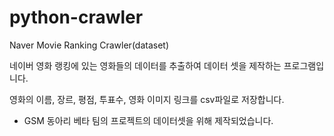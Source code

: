 # python-crawler
Naver Movie Ranking Crawler(dataset)

네이버 영화 랭킹에 있는 영화들의 데이터를 추출하여 데이터 셋을 제작하는 프로그램입니다.

영화의 이름, 장르, 평점, 투표수, 영화 이미지 링크를 csv파일로 저장합니다.

* GSM 동아리 베타 팀의 프로젝트의 데이터셋을 위해 제작되었습니다.
